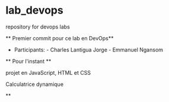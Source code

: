 # lab_devops
repository for devops labs

** Premier commit pour ce lab en DevOps** 

* Participants: - Charles Lantigua Jorge 
                - Emmanuel Ngansom 


** Pour l'instant **

projet en JavaScript, HTML et CSS 

Calculatrice dynamique 


** 
